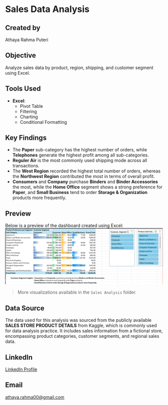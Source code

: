 # Sales Data Analysis

## Created by
Athaya Rahma Puteri

## Objective
Analyze sales data by product, region, shipping, and customer segment using Excel.

## Tools Used
- **Excel**:
  - Pivot Table
  - Filtering
  - Charting
  - Conditional Formatting

## Key Findings
- The **Paper** sub-category has the highest number of orders, while **Telephones** generate the highest profit among all sub-categories.
- **Reguler Air** is the most commonly used shipping mode across all transactions.
- The **West Region** recorded the highest total number of orders, whereas the **Northwest Region** contributed the most in terms of overall profit.
- **Consumers** and **Company** purchase **Binders** and **Binder Accessories** the most, while the **Home Office** segment shows a strong preference for **Paper**, and **Small Business** tend to order **Storage & Organization** products more frequently.

## Preview
Below is a preview of the dashboard created using Excel:
![Sales Dashboard Preview](./Preview-Excel.png)
> More visualizations available in the `Sales Analysis` folder.

## Data Source
The data used for this analysis was sourced from the publicly available **SALES STORE PRODUCT DETAILS** from Kaggle, which is commonly used for data analysis practice. It includes sales information from a fictional store, encompassing product categories, customer segments, and regional sales data.

## LinkedIn
[LinkedIn Profile](http://www.linkedin.com/in/athaya-rahma-puteri)

## Email
athaya.rahma00@gmail.com
